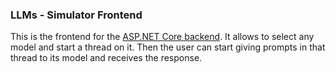 ### LLMs - Simulator Frontend

This is the frontend for the [ASP.NET Core backend](https://github.com/xero-q/llms-studio-aspnetcore-cleanarquitecture-cqrs). It allows to select any model and start a thread on it. Then the user can start giving prompts in that thread to its model and receives the response.
